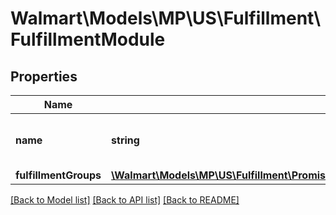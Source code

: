 # Walmart\Models\MP\US\Fulfillment\FulfillmentModule

## Properties

Name | Type | Description | Notes
------------ | ------------- | ------------- | -------------
**name** | **string** | Fulfillment module name. For example : 'UNSCHEDULED_DELIVERY and ERROR' | [optional]
**fulfillmentGroups** | [**\Walmart\Models\MP\US\Fulfillment\PromiseFulfillments200ResponsePayloadFulfillmentPlansInnerFulfillmentModulesInnerFulfillmentGroupsInner[]**](PromiseFulfillments200ResponsePayloadFulfillmentPlansInnerFulfillmentModulesInnerFulfillmentGroupsInner.md) | Fulfillment Group details. | [optional]


[[Back to Model list]](./) [[Back to API list]](../../../../../README.md#supported-apis) [[Back to README]](../../../../../README.md)
